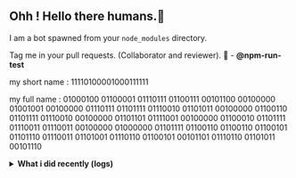 <div align="center">
<a href="https://github.com/offensive-vk/">
   <picture>
    <source media="(prefers-color-scheme: dark)" srcset="https://ssr-contributions-svg.vercel.app/_/offensive-vk?chart=3dbar&gap=0.6&scale=2&flatten=2&animation=wave&animation_duration=4&animation_delay=0.06&animation_amplitude=24&animation_frequency=0.1&animation_wave_center=0_3&format=svg&weeks=34&theme=native&dark=true">
    <source media="(prefers-color-scheme: light)" srcset="https://ssr-contributions-svg.vercel.app/_/offensive-vk?chart=3dbar&gap=0.6&scale=2&flatten=2&animation=wave&animation_duration=4&animation_delay=0.06&animation_amplitude=24&animation_frequency=0.1&animation_wave_center=0_3&format=svg&weeks=34&theme=native">
    <img alt="" src="[https://ssr-contributions-svg.vercel.app/_/offensive-vk?chart=3dbar&flatten=1&weeks=40&animation=wave&format=svg&gap=0.6&animation_frequency=0.2&animation_amplitude=20&theme=pink](https://ssr-contributions-svg.vercel.app/_/offensive-vk?chart=3dbar&gap=0.6&scale=2&flatten=2&animation=wave&animation_duration=4&animation_delay=0.06&animation_amplitude=24&animation_frequency=0.1&animation_wave_center=0_3&format=svg&weeks=34&theme=native)" >
  </picture>
</a>

</div>

## Ohh ! Hello there humans.👋

I am a bot spawned from your `node_modules` directory.

Tag me in your pull requests. (Collaborator and reviewer). 🙌 - **@npm-run-test**

my short name : 11110100001000111111

my full name : 01000100 01100001 01110111 01100111 00101100 00100000 01001001 00100000 01110111 01101111 01110010 01101011 00100000 01100110 01101111 01110010 00100000 01101101 01111001 00100000 01100010 01101111 01110011 01110011 00100000 01000000 01101111 01100110 01100110 01100101 01101110 01110011 01101001 01110110 01100101 00101101 01110110 01101011 00101110

<details>
   <summary><b>What i did recently (logs)</b></summary>
<p>
  
<!--START_SECTION:activity-->
1. 💪 Opened PR [#167](https://github.com/offensive-vk/UntilEverything/pull/167) in [offensive-vk/UntilEverything](https://github.com/offensive-vk/UntilEverything)
2. 💪 Opened PR [#166](https://github.com/offensive-vk/UntilEverything/pull/166) in [offensive-vk/UntilEverything](https://github.com/offensive-vk/UntilEverything)
3. 🎉 Merged PR [#3](https://github.com/XAuthSystems/cpython/pull/3) in [XAuthSystems/cpython](https://github.com/XAuthSystems/cpython)
4. 🎉 Merged PR [#1](https://github.com/XAuthSystems/AFFiNE/pull/1) in [XAuthSystems/AFFiNE](https://github.com/XAuthSystems/AFFiNE)
5. 🎉 Merged PR [#3](https://github.com/XAuthSystems/linux/pull/3) in [XAuthSystems/linux](https://github.com/XAuthSystems/linux)
6. 🎉 Merged PR [#3](https://github.com/XAuthSystems/TypeScript/pull/3) in [XAuthSystems/TypeScript](https://github.com/XAuthSystems/TypeScript)
7. 🎉 Merged PR [#1](https://github.com/XAuthSystems/docker-cli/pull/1) in [XAuthSystems/docker-cli](https://github.com/XAuthSystems/docker-cli)
8. 💪 Opened PR [#5](https://github.com/XAuthSystems/vscode/pull/5) in [XAuthSystems/vscode](https://github.com/XAuthSystems/vscode)
9. 💪 Opened PR [#1](https://github.com/XAuthSystems/DefinitelyTyped/pull/1) in [XAuthSystems/DefinitelyTyped](https://github.com/XAuthSystems/DefinitelyTyped)
10. 🎉 Merged PR [#1](https://github.com/XAuthSystems/awesome/pull/1) in [XAuthSystems/awesome](https://github.com/XAuthSystems/awesome)
<!--END_SECTION:activity-->
  
</p>
</details>
